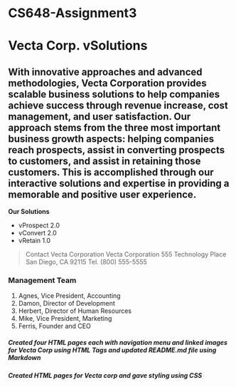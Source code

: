 # CS648-Assignment3
 
 
# Vecta Corp. vSolutions
## With innovative approaches and advanced methodologies, Vecta Corporation provides scalable business solutions to help companies achieve success through revenue increase, cost management, and user satisfaction. Our approach stems from the three most important business growth aspects: helping companies reach prospects, assist in converting prospects to customers, and assist in retaining those customers. This is accomplished through our interactive solutions and expertise in providing a memorable and positive user experience.
**Our Solutions**
* vProspect  2.0
* vConvert 2.0
* vRetain 1.0

>Contact Vecta Corporation
Vecta Corporation
555 Technology Place
San Diego, CA 92115
Tel. (800) 555-5555
### Management Team

1. Agnes, Vice President, Accounting
2. Damon, Director of Development
3. Herbert, Director of Human Resources
4. Mike, Vice President, Marketing
5. Ferris, Founder and CEO

##### Created four HTML pages each  with navigation menu and linked images for Vecta Corp using *HTML* Tags and updated README.md file using _Markdown_
##### Created HTML pages for Vecta corp and gave styling using CSS

